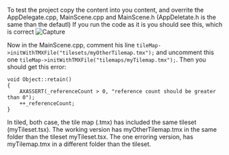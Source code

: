 To test the project copy the content into you content, and overrite the AppDelegate.cpp, MainScene.cpp and MainScene.h (AppDeletate.h is the same than the defautl)
If you run the code as it is you should see this, which is correct
![Capture](https://github.com/user-attachments/assets/1fcdbe47-662a-4c3b-b796-d7b0114ad690)

Now in the MainScene.cpp, comment his line `tileMap->initWithTMXFile("tilesets/myOtherTilemap.tmx");` and uncomment this one
`tileMap->initWithTMXFile("tilemaps/myTilemap.tmx");`. Then you should get this error:
```
void Object::retain()
{
    AXASSERT(_referenceCount > 0, "reference count should be greater than 0");
    ++_referenceCount;
}
```
In tiled, both case, the tile map (.tmx) has included the same tileset (myTileset.tsx). The working version has myOtherTilemap.tmx in
the same folder than the tileset myTileset.tsx. The one erroring version, has myTilemap.tmx in a different folder than the tileset.


